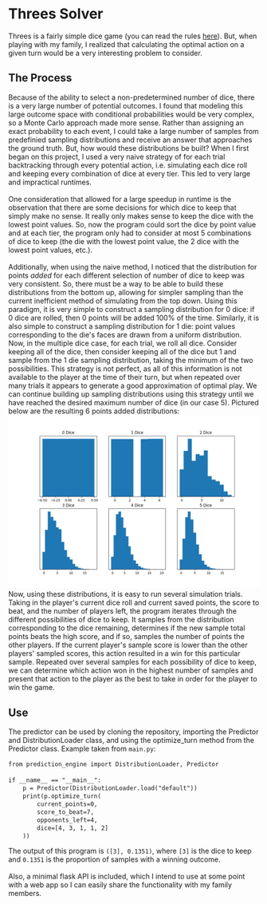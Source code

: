 # Threes Solver
Threes is a fairly simple dice game (you can read the rules [here](http://www.dice-play.com/Games/Threes.htm)). But, when playing with my family, I realized that calculating the optimal action on a given turn would be a very interesting problem to consider. 

## The Process
Because of the ability to select a non-predetermined number of dice, there is a very large number of potential outcomes. I found that modeling this large outcome space with conditional probabilities would be very complex, so a Monte Carlo approach made more sense. Rather than assigning an exact probability to each event, I could take a large number of samples from predefinied sampling distributions and receive an answer that approaches the ground truth. But, how would these distributions be built?
When I first began on this project, I used a very naive strategy of for each trial backtracking through every potential action, i.e. simulating each dice roll and keeping every combination of dice at every tier. This led to very large and impractical runtimes. \
\
One consideration that allowed for a large speedup in runtime is the observation that there are some decisions for which dice to keep that simply make no sense. It really only makes sense to keep the dice with the lowest point values. So, now the program could sort the dice by point value and at each tier, the program only had to consider at most 5 combinations of dice to keep (the die with the lowest point value, the 2 dice with the lowest point values, etc.).
\
\
Additionally, when using the naive method, I noticed that the distribution for points *added* for each different selection of number of dice to keep was very consistent. So, there must be a way to be able to build these distributions from the bottom up, allowing for simpler sampling than the current inefficient method of simulating from the top down. Using this paradigm, it is very simple to construct a sampling distribution for 0 dice: if 0 dice are rolled, then 0 points will be added 100% of the time. Similarly, it is also simple to construct a sampling distribution for 1 die: point values corresponding to the die's faces are drawn from a uniform distribution. Now, in the multiple dice case, for each trial, we roll all dice. Consider keeping all of the dice, then consider keeping all of the dice but 1 and sample from the 1 die sampling distribution, taking the minimum of the two possibilities. This strategy is not perfect, as all of this information is not available to the player at the time of their turn, but when repeated over many trials it appears to generate a good approximation of optimal play. We can continue building up sampling distributions using this strategy until we have reached the desired maximum number of dice (in our case 5). Pictured below are the resulting 6 points added distributions:
![](visualizations/all_plot.png)
Now, using these distributions, it is easy to run several simulation trials. Taking in the player's current dice roll and current saved points, the score to beat, and the number of players left, the program iterates through the different possibilities of dice to keep. It samples from the distribution corresponding to the dice remaining, determines if the new sample total points beats the high score, and if so, samples the number of points the other players. If the current player's sample score is lower than the other players' sampled scores, this action resulted in a win for this particular sample. Repeated over several samples for each possibility of dice to keep, we can determine which action won in the highest number of samples and present that action to the player as the best to take in order for the player to win the game.
## Use
The predictor can be used by cloning the repository, importing the Predictor and DistributionLoader class, and using the optimize_turn method from the Predictor class. Example taken from `main.py`:
```
from prediction_engine import DistributionLoader, Predictor

if __name__ == "__main__":
    p = Predictor(DistributionLoader.load("default"))
    print(p.optimize_turn(
        current_points=0,
        score_to_beat=7,
        opponents_left=4,
        dice=[4, 3, 1, 1, 2]
    ))
```

The output of this program is `([3], 0.1351)`, where `[3]` is the dice to keep and `0.1351` is the proportion of samples with a winning outcome. \
\
Also, a minimal flask API is included, which I intend to use at some point with a web app so I can easily share the functionality with my family members.
